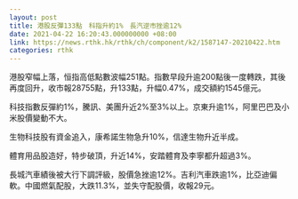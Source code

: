 ```yaml
---
layout: post
title: 港股反彈133點　科指升約1%　長汽逆市挫逾12%
date: 2021-04-22 16:20:43.000000000 +08:00
link: https://news.rthk.hk/rthk/ch/component/k2/1587147-20210422.htm
categories: rthk
---
```


港股窄幅上落，恒指高低點數波幅251點。指數早段升逾200點後一度轉跌，其後再度回升，收市報28755點，升133點，升幅0.47%，成交額約1545億元。

科技指數反彈約1%，騰訊、美團升近2%至3%以上。京東升逾1%，阿里巴巴及小米股價變動不大。

生物科技股有資金追入，康希諾生物急升10%，信達生物升近半成。

體育用品股造好，特步破頂，升近14%，安踏體育及李寧都升超過3%。

長城汽車績後被大行下調評級，股價急挫逾12%。吉利汽車跌逾1%，比亞迪偏軟。中國燃氣配股，大跌11.3%，並失守配股價，收報29元。
